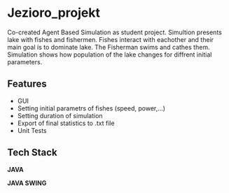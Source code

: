 # Jezioro_projekt


Co-created Agent Based Simulation as student project. Simultion presents lake with fishes and fishermen. Fishes interact with eachother and their main goal is to dominate lake. The Fisherman swims and cathes them. Simulation shows how population of the lake changes for diffrent initial parameters.


## Features

- GUI
- Setting initial parametrs of fishes (speed, power,...)
- Setting duration of simulation
- Export of final statistics to .txt file
- Unit Tests



## Tech Stack

**JAVA**

**JAVA SWING**
